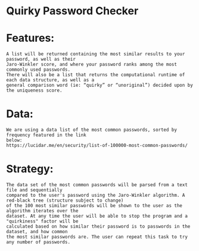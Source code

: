 # Quirky Password Checker
# Features: 
    A list will be returned containing the most similar results to your password, as well as their
    Jaro-Winkler score, and where your password ranks among the most commonly used passwords.
    There will also be a list that returns the computational runtime of each data structure, as well as a
    general comparison word (ie: “quirky” or “unoriginal”) decided upon by the uniqueness score.
# Data:
    We are using a data list of the most common passwords, sorted by frequency featured in the link
    below:
    https://lucidar.me/en/security/list-of-100000-most-common-passwords/
# Strategy:
    The data set of the most common passwords will be parsed from a text file and sequentially
    compared to the user's password using the Jaro-Winkler algorithm. A red-black tree (structure subject to change) 
    of the 100 most similar passwords will be shown to the user as the algorithm iterates over the
    dataset. At any time the user will be able to stop the program and a "quirkiness" factor will be
    calculated based on how similar their password is to passwords in the dataset, and how common
    the most similar passwords are. The user can repeat this task to try any number of passwords.

